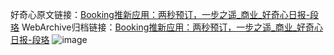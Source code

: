 好奇心原文链接：[Booking推新应用：两秒预订，一步之遥_商业_好奇心日报-段珞](https://www.qdaily.com/articles/5435.html)
WebArchive归档链接：[Booking推新应用：两秒预订，一步之遥_商业_好奇心日报-段珞](http://web.archive.org/web/20190623164755/https://www.qdaily.com/articles/5435.html)
![image](http://ww3.sinaimg.cn/large/007d5XDply1g3whdo01rrj30u03ux7wh)